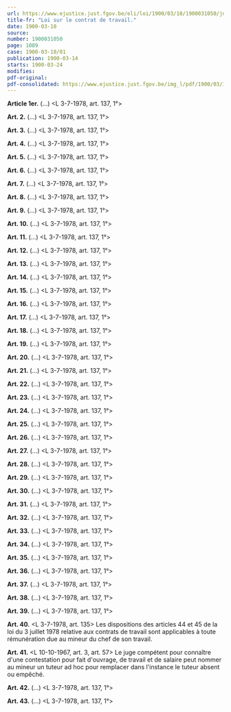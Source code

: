 ```yaml
---
url: https://www.ejustice.just.fgov.be/eli/loi/1900/03/10/1900031050/justel
title-fr: "Loi sur le contrat de travail."
date: 1900-03-10
source:
number: 1900031050
page: 1089
case: 1900-03-10/01
publication: 1900-03-14
starts: 1900-03-24
modifies:
pdf-original:
pdf-consolidated: https://www.ejustice.just.fgov.be/img_l/pdf/1900/03/10/1900031050_F.pdf
---
```


**Article 1er.** (...) <L 3-7-1978, art. 137, 1°>

**Art. 2.** (...) <L 3-7-1978, art. 137, 1°>

**Art. 3.** (...) <L 3-7-1978, art. 137, 1°>

**Art. 4.** (...) <L 3-7-1978, art. 137, 1°>

**Art. 5.** (...) <L 3-7-1978, art. 137, 1°>

**Art. 6.** (...) <L 3-7-1978, art. 137, 1°>

**Art. 7.** (...) <L 3-7-1978, art. 137, 1°>

**Art. 8.** (...) <L 3-7-1978, art. 137, 1°>

**Art. 9.** (...) <L 3-7-1978, art. 137, 1°>

**Art. 10.** (...) <L 3-7-1978, art. 137, 1°>

**Art. 11.** (...) <L 3-7-1978, art. 137, 1°>

**Art. 12.** (...) <L 3-7-1978, art. 137, 1°>

**Art. 13.** (...) <L 3-7-1978, art. 137, 1°>

**Art. 14.** (...) <L 3-7-1978, art. 137, 1°>

**Art. 15.** (...) <L 3-7-1978, art. 137, 1°>

**Art. 16.** (...) <L 3-7-1978, art. 137, 1°>

**Art. 17.** (...) <L 3-7-1978, art. 137, 1°>

**Art. 18.** (...) <L 3-7-1978, art. 137, 1°>

**Art. 19.** (...) <L 3-7-1978, art. 137, 1°>

**Art. 20.** (...) <L 3-7-1978, art. 137, 1°>

**Art. 21.** (...) <L 3-7-1978, art. 137, 1°>

**Art. 22.** (...) <L 3-7-1978, art. 137, 1°>

**Art. 23.** (...) <L 3-7-1978, art. 137, 1°>

**Art. 24.** (...) <L 3-7-1978, art. 137, 1°>

**Art. 25.** (...) <L 3-7-1978, art. 137, 1°>

**Art. 26.** (...) <L 3-7-1978, art. 137, 1°>

**Art. 27.** (...) <L 3-7-1978, art. 137, 1°>

**Art. 28.** (...) <L 3-7-1978, art. 137, 1°>

**Art. 29.** (...) <L 3-7-1978, art. 137, 1°>

**Art. 30.** (...) <L 3-7-1978, art. 137, 1°>

**Art. 31.** (...) <L 3-7-1978, art. 137, 1°>

**Art. 32.** (...) <L 3-7-1978, art. 137, 1°>

**Art. 33.** (...) <L 3-7-1978, art. 137, 1°>

**Art. 34.** (...) <L 3-7-1978, art. 137, 1°>

**Art. 35.** (...) <L 3-7-1978, art. 137, 1°>

**Art. 36.** (...) <L 3-7-1978, art. 137, 1°>

**Art. 37.** (...) <L 3-7-1978, art. 137, 1°>

**Art. 38.** (...) <L 3-7-1978, art. 137, 1°>

**Art. 39.** (...) <L 3-7-1978, art. 137, 1°>

**Art. 40.** <L 3-7-1978, art. 135> Les dispositions des articles 44 et 45 de la loi du 3 juillet 1978 relative aux contrats de travail sont applicables à toute rémunération due au mineur du chef de son travail.

**Art. 41.** <L 10-10-1967, art. 3, art. 57> Le juge compétent pour connaître d'une contestation pour fait d'ouvrage, de travail et de salaire peut nommer au mineur un tuteur ad hoc pour remplacer dans l'instance le tuteur absent ou empêché.

**Art. 42.** (...) <L 3-7-1978, art. 137, 1°>

**Art. 43.** (...) <L 3-7-1978, art. 137, 1°>
